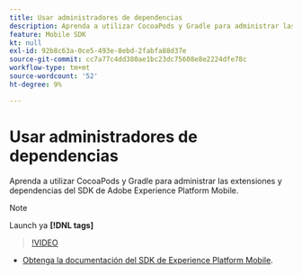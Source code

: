 ```yaml
---
title: Usar administradores de dependencias
description: Aprenda a utilizar CocoaPods y Gradle para administrar las extensiones y dependencias del SDK móvil.
feature: Mobile SDK
kt: null
exl-id: 92b8c63a-0ce5-493e-8ebd-2fabfa88d37e
source-git-commit: cc7a77c4dd380ae1bc23dc75608e8e2224dfe78c
workflow-type: tm+mt
source-wordcount: '52'
ht-degree: 9%

---
```


# Usar administradores de dependencias

Aprenda a utilizar CocoaPods y Gradle para administrar las extensiones y dependencias del SDK de Adobe Experience Platform Mobile.

>[!NOTE]
>
> Launch ya **[!DNL tags]**

>[!VIDEO](https://video.tv.adobe.com/v/26263/?quality=12&learn=on)

* [Obtenga la documentación del SDK de Experience Platform Mobile](https://aep-sdks.gitbook.io/docs/getting-started/get-the-sdk).
